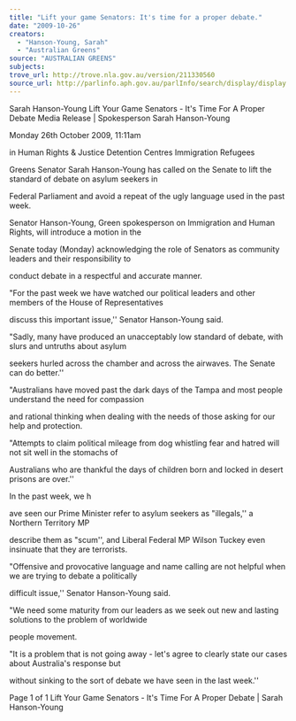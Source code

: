 ```yaml
---
title: "Lift your game Senators: It's time for a proper debate."
date: "2009-10-26"
creators:
  - "Hanson-Young, Sarah"
  - "Australian Greens"
source: "AUSTRALIAN GREENS"
subjects:
trove_url: http://trove.nla.gov.au/version/211330560
source_url: http://parlinfo.aph.gov.au/parlInfo/search/display/display.w3p;query=Id%3A%22media/pressrel/C02V6%22
---
```


 Sarah Hanson-Young   Lift Your Game Senators - It's Time For A Proper  Debate   Media Release | Spokesperson Sarah Hanson-Young  

 Monday 26th October 2009, 11:11am 

 in Human Rights & Justice Detention Centres Immigration Refugees   

 Greens Senator Sarah Hanson-Young has called on the Senate to lift the standard of debate on asylum seekers in 

 Federal Parliament and avoid a repeat of the ugly language used in the past week. 

 Senator Hanson-Young, Green spokesperson on Immigration and Human Rights, will introduce a motion in the 

 Senate today (Monday) acknowledging the role of Senators as community leaders and their responsibility to 

 conduct debate in a respectful and accurate manner.  

 "For the past week we have watched our political leaders and other members of the House of Representatives 

 discuss this important issue,'' Senator Hanson-Young said. 

 "Sadly, many have produced an unacceptably low standard of debate, with slurs and untruths about asylum 

 seekers hurled across the chamber and across the airwaves. The Senate can do better.'' 

 "Australians have moved past the dark days of the Tampa and most people understand the need for compassion 

 and rational thinking when dealing with the needs of those asking for our help and protection. 

 "Attempts to claim political mileage from dog whistling fear and hatred will not sit well in the stomachs of 

 Australians who are thankful the days of children born and locked in desert prisons are over.'' 

 In the past week, we h



 ave seen our Prime Minister refer to asylum seekers as "illegals,'' a Northern Territory MP 

 describe them as "scum'', and Liberal Federal MP Wilson Tuckey even insinuate that they are terrorists. 

 "Offensive and provocative language and name calling are not helpful when we are trying to debate a politically 

 difficult issue,'' Senator Hanson-Young said. 

 "We need some maturity from our leaders as we seek out new and lasting solutions to the problem of worldwide 

 people movement. 

 "It is a problem that is not going away - let's agree to clearly state our cases about Australia's response but 

 without sinking to the sort of debate we have seen in the last week.'' 

 Page 1 of 1 Lift Your Game Senators - It's Time For A Proper Debate | Sarah Hanson-Young

